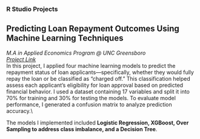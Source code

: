 ### R Studio Projects

## Predicting Loan Repayment Outcomes Using Machine Learning Techniques
*M.A in Applied Economics Program @ UNC Greensboro*\
*[Project Link](https://khalilsakho.github.io/ePortfolio/rproject1)*\
In this project, I applied four machine learning models to predict the repayment status of loan applicants—specifically, whether they would fully repay the loan or be classified as “charged off.” This classification helped assess each applicant’s eligibility for loan approval based on predicted financial behavior. I used a dataset containing 17 variables and split it into 70% for training and 30% for testing the models. To evaluate model performance, I generated a confusion matrix to analyze prediction accuracy.\

The models I implemented included **Logistic Regression, XGBoost, Over Sampling to address class imbalance, and a Decision Tree**. 


